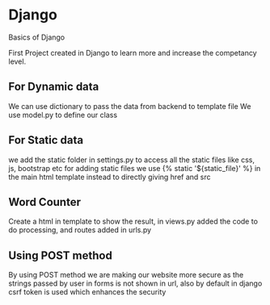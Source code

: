 # Django
Basics of Django

First Project created in Django to learn more and increase the competancy level.


## For Dynamic data
We can use dictionary to pass the data from backend to template file
We use model.py to define our class

## For Static data
we add the static folder in settings.py to access all the static files like css, js, bootstrap etc
for adding static files we use {% static '${static_file}' %} in the main html template instead to directly giving href and src

## Word Counter
Create a html in template to show the result, in views.py added the code to do processing, and routes added in urls.py

## Using POST method
By using POST method we are making our website more secure as the strings passed by user in forms is not shown in url, also by default in django csrf token is used which enhances the security